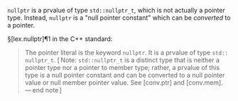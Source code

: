 `nullptr` is a prvalue of type `std::nullptr_t`, which is not actually a pointer type. Instead, `nullptr` is a "null pointer constant" which can be *converted* to a pointer.

§[lex.nullptr]¶1 in the C++ standard:

> The pointer literal is the keyword `nullptr`. It is a prvalue of type `std​::​nullptr_­t`. [ Note: `std​::​nullptr_­t` is a distinct type that is neither a pointer type nor a pointer to member type; rather, a prvalue of this type is a null pointer constant and can be converted to a null pointer value or null member pointer value. See [conv.ptr] and [conv.mem].  — end note ]